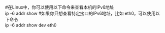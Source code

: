 #在Linux中，你可以使用以下命令来查看本机的IPv6地址    
ip -6 addr show 
#如果你只想查看特定接口的IPv6地址，比如 eth0，可以使用以下命令      
ip -6 addr show dev eth0  
